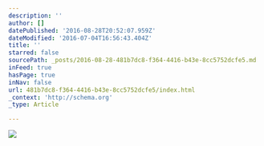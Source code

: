 ```yaml
---
description: ''
author: []
datePublished: '2016-08-28T20:52:07.959Z'
dateModified: '2016-07-04T16:56:43.404Z'
title: ''
starred: false
sourcePath: _posts/2016-08-28-481b7dc8-f364-4416-b43e-8cc5752dcfe5.md
inFeed: true
hasPage: true
inNav: false
url: 481b7dc8-f364-4416-b43e-8cc5752dcfe5/index.html
_context: 'http://schema.org'
_type: Article

---
```

![](https://the-grid-user-content.s3-us-west-2.amazonaws.com/f3f91742-aa48-4021-a837-1564e1890aa9.jpg)